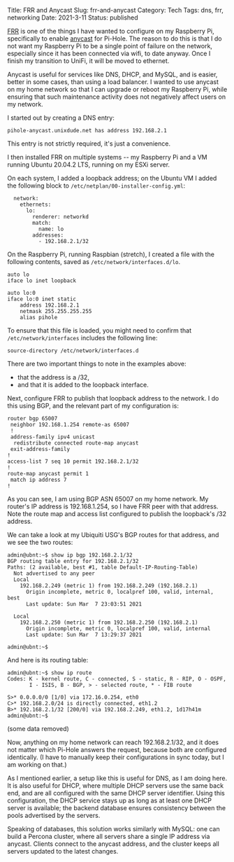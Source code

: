Title: FRR and Anycast
Slug: frr-and-anycast
Category: Tech
Tags: dns, frr, networking
Date: 2021-3-11
Status: published

[FRR](https://frrouting.org) is one of the things I have wanted to configure on my Raspberry Pi, specifically to enable
[anycast](https://en.wikipedia.org/wiki/Anycast) for Pi-Hole.  The reason to do this is that I do not want my Raspberry Pi to be a single
point of failure on the network, especially since it has been connected via wifi, to date anyway.
Once I finish my transition to UniFi, it will be moved to ethernet.

Anycast is useful for services like DNS, DHCP, and MySQL,
and is easier, better in some cases, than using a load balancer.  I wanted to use anycast on my home
network so that I can upgrade or reboot my Raspberry Pi, while ensuring that such maintenance
activity does not negatively affect users on my network.

I started out by creating a DNS entry:

```pihole-anycast.unixdude.net has address 192.168.2.1```

This entry is not strictly required, it's just a convenience.

I then installed FRR on multiple systems -- my Raspberry Pi and a VM
running Ubuntu 20.04.2 LTS, running on my ESXi server.

On each system, I added a loopback address; on the Ubuntu VM I added the following block
to ```/etc/netplan/00-installer-config.yml```:

```
  network:
    ethernets:
      lo:
        renderer: networkd
        match:
          name: lo
        addresses:
          - 192.168.2.1/32
```

On the Raspberry Pi, running Raspbian (stretch), I created a file with the following contents,
saved as ```/etc/network/interfaces.d/lo```.

```
auto lo
iface lo inet loopback

auto lo:0
iface lo:0 inet static
    address 192.168.2.1
    netmask 255.255.255.255
    alias pihole
```

To ensure that this file is loaded, you  might need to confirm that ```/etc/network/interfaces```
includes the following line:

```
source-directory /etc/network/interfaces.d
```

There are two important things to note in the examples above:

- that the address is a /32,
- and that it is added to the loopback interface.

Next, configure FRR to publish that loopback address to the network.  I do this using BGP,
and the relevant part of my configuration is:

    router bgp 65007
     neighbor 192.168.1.254 remote-as 65007
     !
     address-family ipv4 unicast
      redistribute connected route-map anycast
     exit-address-family
    !
    access-list 7 seq 10 permit 192.168.2.1/32
    !
    route-map anycast permit 1
     match ip address 7
    !

As you can see, I am using BGP ASN 65007 on my home network.  My router's IP address is 192.168.1.254,
so I have FRR peer with that address.  Note the route
map and access list configured to publish the loopback's /32 address.

We can take a look at my Ubiquiti USG's BGP routes for that address, and we see the two routes:
```
admin@ubnt:~$ show ip bgp 192.168.2.1/32
BGP routing table entry for 192.168.2.1/32
Paths: (2 available, best #1, table Default-IP-Routing-Table)
  Not advertised to any peer
  Local
    192.168.2.249 (metric 1) from 192.168.2.249 (192.168.2.1)
      Origin incomplete, metric 0, localpref 100, valid, internal, best
      Last update: Sun Mar  7 23:03:51 2021

  Local
    192.168.2.250 (metric 1) from 192.168.2.250 (192.168.2.1)
      Origin incomplete, metric 0, localpref 100, valid, internal
      Last update: Sun Mar  7 13:29:37 2021

admin@ubnt:~$ 
```

And here is its routing table:
```
admin@ubnt:~$ show ip route     
Codes: K - kernel route, C - connected, S - static, R - RIP, O - OSPF,
       I - ISIS, B - BGP, > - selected route, * - FIB route

S>* 0.0.0.0/0 [1/0] via 172.16.0.254, eth0
C>* 192.168.2.0/24 is directly connected, eth1.2
B>* 192.168.2.1/32 [200/0] via 192.168.2.249, eth1.2, 1d17h41m
admin@ubnt:~$ 
```
(some data removed)

Now, anything on my home
network can reach 192.168.2.1/32, and it does not matter which Pi-Hole answers the request, because both
are configured identically.  (I have to manually keep their configurations in sync today, but I am
working on that.)

As I mentioned earlier, a setup like this is useful for DNS, as I am doing here.  It is also useful
for DHCP, where multiple DHCP servers use the same back end, and are all configured with the same
DHCP server identifier.  Using this configuration, the DHCP service stays up as long as at least one
DHCP server is available; the backend database ensures consistency between the pools advertised by
the servers.

Speaking of databases, this solution works similarly with MySQL: one can build a Percona cluster, where
all servers share a single IP address via anycast.  Clients connect to the anycast address, and the
cluster keeps all servers updated to the latest changes.
